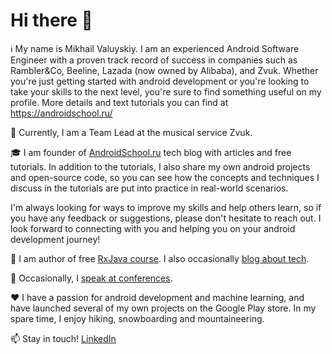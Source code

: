 # Hi there 👋

:information_source: My name is Mikhail Valuyskiy. I am an experienced Android Software Engineer with a proven track record of success in companies such as Rambler&Co, Beeline, Lazada (now owned by Alibaba), and Zvuk. Whether you're just getting started with android development or you're looking to take your skills to the next level, you're sure to find something useful on my profile. More details and text tutorials you can find at https://androidschool.ru/

:briefcase: Currently, I am a Team Lead at the musical service Zvuk. 

:mortar_board: I am founder of [AndroidSchool.ru](https://androidschool.ru/) tech blog with articles and free tutorials. 
In addition to the tutorials, I also share my own android projects and open-source code, so you can see how the concepts and techniques I discuss in the tutorials are put into practice in real-world scenarios.

I'm always looking for ways to improve my skills and help others learn, so if you have any feedback or suggestions, please don't hesitate to reach out. I look forward to connecting with you and helping you on your android development journey!

:memo: I am author of free [RxJava course](https://stepik.org/course/62807/promo#reviews). I also occasionally [blog about tech](https://blog.goncharov.ai/). 

:microphone: Occasionally, I [speak at conferences](https://innopolis2022.mergeconf.ru/development/mobile/valuysky).

:heart: I have a passion for android development and machine learning, and have launched several of my own projects on the Google Play store. In my spare time, I enjoy hiking, snowboarding and mountaineering.

:mailbox: Stay in touch! [LinkedIn](https://www.linkedin.com/in/mikhailsky/)
